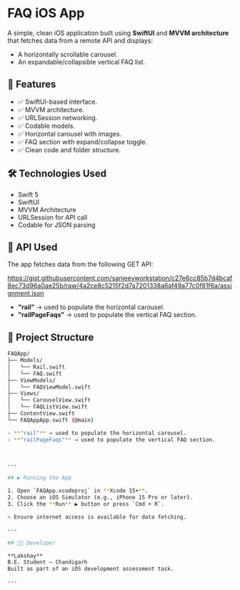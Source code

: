 # FAQ iOS App

A simple, clean iOS application built using **SwiftUI** and **MVVM architecture** that fetches data from a remote API and displays:
- A horizontally scrollable carousel.
- An expandable/collapsible vertical FAQ list.

## 🚀 Features

- ✅ SwiftUI-based interface.
- ✅ MVVM architecture.
- ✅ URLSession networking.
- ✅ Codable models.
- ✅ Horizontal carousel with images.
- ✅ FAQ section with expand/collapse toggle.
- ✅ Clean code and folder structure.

## 🛠 Technologies Used

- Swift 5
- SwiftUI
- MVVM Architecture
- URLSession for API call
- Codable for JSON parsing



## 📡 API Used

The app fetches data from the following GET API:


https://gist.githubusercontent.com/sanjeevworkstation/c27e6cc85b7d4bcaf8ec73d96a0ae25b/raw/4a2ce8c5215f2d7a7201338a6af49a77c0f81f6a/assignment.json



- **"rail"** → used to populate the horizontal carousel.
- **"railPageFaqs"** → used to populate the vertical FAQ section.

## 📁 Project Structure

```bash
FAQApp/
├── Models/
│   └── Rail.swift
│   └── FAQ.swift
├── ViewModels/
│   └── FAQViewModel.swift
├── Views/
│   └── CarouselView.swift
│   └── FAQListView.swift
├── ContentView.swift
└── FAQAppApp.swift (@main)

- **"rail"** → used to populate the horizontal carousel.
- **"railPageFaqs"** → used to populate the vertical FAQ section.



---

## ▶️ Running the App

1. Open `FAQApp.xcodeproj` in **Xcode 15+**.
2. Choose an iOS Simulator (e.g., iPhone 15 Pro or later).
3. Click the **Run** ▶️ button or press `Cmd + R`.

> Ensure internet access is available for data fetching.

---

## 👨‍💻 Developer

**Lakshay**  
B.E. Student – Chandigarh  
Built as part of an iOS development assessment task.

---

